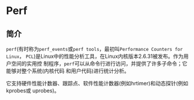 # Perf


## 简介

`perf`(有时称为`perf_events`或`perf tools`，最初叫`Performance Counters for Linux`，
`PCL`)是Linux中的性能分析工具，在Linux内核版本2.6.31被发布。作为用户空间的实用控
制程序，`perf`可以从命令行进行访问，并提供了许多子命令；它能够对整个系统(内核代码
和用户代码)进行统计分析。

它支持硬件性能计数器、跟踪点、软件性能计数器(例如hrtimer)和动态探针(例如kprobes或
uprobes)。

